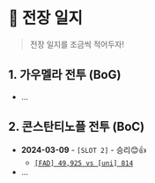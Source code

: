 # 💪 전장 일지

> 전장 일지를 조금씩 적어두자!



## 1.  가우멜라 전투 (BoG)

* ...





## 2. 콘스탄티노플 전투 (BoC)

* **2024-03-09** - `[SLOT 2]` - 승리😊👍
  * [`[FAD] 49,925 vs [uni] 814`](BoC/2024-03-09.md)
* ...

